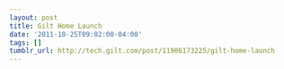 ```yaml
---
layout: post
title: Gilt Home Launch
date: '2011-10-25T09:02:00-04:00'
tags: []
tumblr_url: http://tech.gilt.com/post/11906173225/gilt-home-launch
---
```

